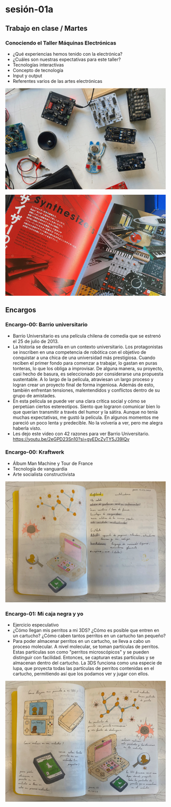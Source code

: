 # sesión-01a

## Trabajo en clase / Martes

### Conociendo el Taller Máquinas Electrónicas

- ¿Qué experiencias hemos tenido con la electrónica?
- ¿Cuáles son nuestras expectativas para este taller?
- Tecnologías interactivas
- Concepto de tecnología
- Input y output
- Referentes varios de las artes electrónicas

![Foto pcbs](./archivos/tme-sesion01a-foto6.jpeg)

![Foto libros](./archivos/tme-sesion01a-foto7.jpeg)

## Encargos

### Encargo-00: Barrio universitario

- Barrio Universitario es una película chilena de comedia que se estrenó el 25 de julio de 2013.
- La historia se desarrolla en un contexto universitario. Los protagonistas se inscriben en una competencia de robótica con el objetivo de conquistar a una chica de una universidad más prestigiosa. Cuando reciben el primer fondo para comenzar a trabajar, lo gastan en puras tonteras, lo que los obliga a improvisar. De alguna manera, su proyecto, casi hecho de basura, es seleccionado por considerarse una propuesta sustentable. A lo largo de la película, atraviesan un largo proceso y logran crear un proyecto final de forma ingeniosa. Además de esto, también enfrentan tensiones, malentendidos y conflictos dentro de su grupo de amistades.
- En esta película se puede ver una clara crítica social y cómo se perpetúan ciertos estereotipos. Siento que lograron comunicar bien lo que querían transmitir a través del humor y la sátira. Aunque no tenía muchas expectativas, me gustó la película. En algunos momentos me pareció un poco lenta y predecible. No la volvería a ver, pero me alegra haberla visto.
- Les dejo este video con 42 razones para ver Barrio Universitario. <https://youtu.be/2eGPD23Sn10?si=gyEDcZvTY5J39IQv>

### Encargo-00: Kraftwerk

- Álbum Man Machine y Tour de France
- Tecnología de vanguardia
- Arte socialista constructivista

![Foto de mis apuntes en mi bitácora](./archivos/tme-sesion01a-foto4.jpeg)

### Encargo-01: Mi caja negra y yo

- Ejercicio especulativo
- ¿Cómo llegan mis perritos a mi 3DS? ¿Cómo es posible que entren en un cartucho? ¿Cómo caben tantos perritos en un cartucho tan pequeño?
- Para poder almacenar perritos en un cartucho, se lleva a cabo un proceso molecular. A nivel molecular, se toman partículas de perritos. Estas partículas son como "perritos microscópicos" y se pueden distinguir con facilidad. Entonces, se capturan estas partículas y se almacenan dentro del cartucho.
La 3DS funciona como una especie de lupa, que proyecta todas las partículas de perritos contenidas en el cartucho, permitiendo así que los podamos ver y jugar con ellos.

![Foto de mis apuntes en mi bitácora](./archivos/tme-sesion01a-foto1.jpeg)

